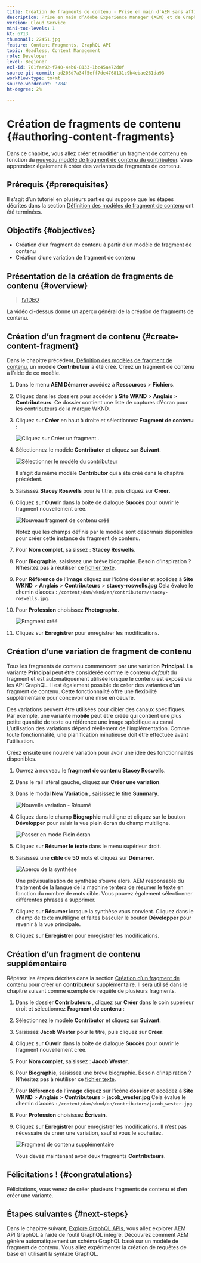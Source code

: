 ```yaml
---
title: Création de fragments de contenu - Prise en main d’AEM sans affichage - GraphQL
description: Prise en main d’Adobe Experience Manager (AEM) et de GraphQL. Créez et modifiez un fragment de contenu en fonction d’un modèle de fragment de contenu. Découvrez comment créer des variantes de fragments de contenu.
version: Cloud Service
mini-toc-levels: 1
kt: 6713
thumbnail: 22451.jpg
feature: Content Fragments, GraphQL API
topic: Headless, Content Management
role: Developer
level: Beginner
exl-id: 701fae92-f740-4eb6-8133-1bc45a472d0f
source-git-commit: ad203d7a34f5eff7de4768131c9b4ebae261da93
workflow-type: tm+mt
source-wordcount: '784'
ht-degree: 2%

---
```


# Création de fragments de contenu {#authoring-content-fragments}

Dans ce chapitre, vous allez créer et modifier un fragment de contenu en fonction du [nouveau modèle de fragment de contenu du contributeur](./content-fragment-models.md). Vous apprendrez également à créer des variantes de fragments de contenu.

## Prérequis {#prerequisites}

Il s’agit d’un tutoriel en plusieurs parties qui suppose que les étapes décrites dans la section [Définition des modèles de fragment de contenu](./content-fragment-models.md) ont été terminées.

## Objectifs {#objectives}

* Création d’un fragment de contenu à partir d’un modèle de fragment de contenu
* Création d’une variation de fragment de contenu

## Présentation de la création de fragments de contenu {#overview}

>[!VIDEO](https://video.tv.adobe.com/v/22451/?quality=12&learn=on)

La vidéo ci-dessus donne un aperçu général de la création de fragments de contenu.

## Création d’un fragment de contenu {#create-content-fragment}

Dans le chapitre précédent, [Définition des modèles de fragment de contenu](./content-fragment-models.md), un modèle **Contributeur** a été créé. Créez un fragment de contenu à l’aide de ce modèle.

1. Dans le menu **AEM Démarrer** accédez à **Ressources** > **Fichiers**.
1. Cliquez dans les dossiers pour accéder à **Site WKND** > **Anglais** > **Contributeurs**. Ce dossier contient une liste de captures d’écran pour les contributeurs de la marque WKND.

1. Cliquez sur **Créer** en haut à droite et sélectionnez **Fragment de contenu** :

   ![Cliquez sur Créer un fragment .](assets/author-content-fragments/create-content-fragment-menu.png)

1. Sélectionnez le modèle **Contributor** et cliquez sur **Suivant**.

   ![Sélectionner le modèle du contributeur](assets/author-content-fragments/select-contributor-model.png)

   Il s’agit du même modèle **Contributor** qui a été créé dans le chapitre précédent.

1. Saisissez **Stacey Roswells** pour le titre, puis cliquez sur **Créer**.
1. Cliquez sur **Ouvrir** dans la boîte de dialogue **Succès** pour ouvrir le fragment nouvellement créé.

   ![Nouveau fragment de contenu créé](assets/author-content-fragments/new-content-fragment.png)

   Notez que les champs définis par le modèle sont désormais disponibles pour créer cette instance du fragment de contenu.

1. Pour **Nom complet**, saisissez : **Stacey Roswells**.
1. Pour **Biographie**, saisissez une brève biographie. Besoin d&#39;inspiration ? N’hésitez pas à réutiliser ce [fichier texte](assets/author-content-fragments/stacey-roswells-bio.txt).
1. Pour **Référence de l’image** cliquez sur l’icône **dossier** et accédez à **Site WKND** > **Anglais** > **Contributeurs** > **stacey-roswells.jpg** Cela évalue le chemin d’accès : `/content/dam/wknd/en/contributors/stacey-roswells.jpg`.
1. Pour **Profession** choisissez **Photographe**.

   ![Fragment créé](assets/author-content-fragments/stacye-roswell-fragment-authored.png)

1. Cliquez sur **Enregistrer** pour enregistrer les modifications.

## Création d’une variation de fragment de contenu

Tous les fragments de contenu commencent par une variation **Principal**. La variante **Principal** peut être considérée comme le contenu *default* du fragment et est automatiquement utilisée lorsque le contenu est exposé via les API GraphQL. Il est également possible de créer des variantes d’un fragment de contenu. Cette fonctionnalité offre une flexibilité supplémentaire pour concevoir une mise en oeuvre.

Des variations peuvent être utilisées pour cibler des canaux spécifiques. Par exemple, une variante **mobile** peut être créée qui contient une plus petite quantité de texte ou référence une image spécifique au canal. L’utilisation des variations dépend réellement de l’implémentation. Comme toute fonctionnalité, une planification minutieuse doit être effectuée avant l’utilisation.

Créez ensuite une nouvelle variation pour avoir une idée des fonctionnalités disponibles.

1. Ouvrez à nouveau le **fragment de contenu Stacey Roswells**.
1. Dans le rail latéral gauche, cliquez sur **Créer une variation**.
1. Dans le modal **New Variation** , saisissez le titre **Summary**.

   ![Nouvelle variation - Résumé](assets/author-content-fragments/new-variation-summary.png)

1. Cliquez dans le champ **Biographie** multiligne et cliquez sur le bouton **Développer** pour saisir la vue plein écran du champ multiligne.

   ![Passer en mode Plein écran](assets/author-content-fragments/enter-full-screen-view.png)

1. Cliquez sur **Résumer le texte** dans le menu supérieur droit.

1. Saisissez une **cible** de **50** mots et cliquez sur **Démarrer**.

   ![Aperçu de la synthèse](assets/author-content-fragments/summarize-text-preview.png)

   Une prévisualisation de synthèse s’ouvre alors. AEM responsable du traitement de la langue de la machine tentera de résumer le texte en fonction du nombre de mots cible. Vous pouvez également sélectionner différentes phrases à supprimer.

1. Cliquez sur **Résumer** lorsque la synthèse vous convient. Cliquez dans le champ de texte multiligne et faites basculer le bouton **Développer** pour revenir à la vue principale.

1. Cliquez sur **Enregistrer** pour enregistrer les modifications.

## Création d’un fragment de contenu supplémentaire

Répétez les étapes décrites dans la section [Création d’un fragment de contenu](#create-content-fragment) pour créer un **contributeur** supplémentaire. Il sera utilisé dans le chapitre suivant comme exemple de requête de plusieurs fragments.

1. Dans le dossier **Contributeurs** , cliquez sur **Créer** dans le coin supérieur droit et sélectionnez **Fragment de contenu** :
1. Sélectionnez le modèle **Contributor** et cliquez sur **Suivant**.
1. Saisissez **Jacob Wester** pour le titre, puis cliquez sur **Créer**.
1. Cliquez sur **Ouvrir** dans la boîte de dialogue **Succès** pour ouvrir le fragment nouvellement créé.
1. Pour **Nom complet**, saisissez : **Jacob Wester**.
1. Pour **Biographie**, saisissez une brève biographie. Besoin d&#39;inspiration ? N’hésitez pas à réutiliser ce [fichier texte](assets/author-content-fragments/jacob-wester.txt).
1. Pour **Référence de l’image** cliquez sur l’icône **dossier** et accédez à **Site WKND** > **Anglais** > **Contributeurs** > **jacob_wester.jpg** Cela évalue le chemin d’accès : `/content/dam/wknd/en/contributors/jacob_wester.jpg`.
1. Pour **Profession** choisissez **Écrivain**.
1. Cliquez sur **Enregistrer** pour enregistrer les modifications. Il n’est pas nécessaire de créer une variation, sauf si vous le souhaitez.

   ![Fragment de contenu supplémentaire](assets/author-content-fragments/additional-content-fragment.png)

   Vous devez maintenant avoir deux fragments **Contributeurs**.

## Félicitations ! {#congratulations}

Félicitations, vous venez de créer plusieurs fragments de contenu et d’en créer une variante.

## Étapes suivantes {#next-steps}

Dans le chapitre suivant, [Explore GraphQL APIs](explore-graphql-api.md), vous allez explorer AEM API GraphQL à l’aide de l’outil GraphQL intégré. Découvrez comment AEM génère automatiquement un schéma GraphQL basé sur un modèle de fragment de contenu. Vous allez expérimenter la création de requêtes de base en utilisant la syntaxe GraphQL.
